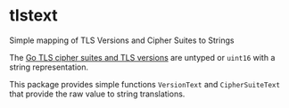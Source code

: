 # tlstext

Simple mapping of TLS Versions and Cipher Suites to Strings

The [Go TLS cipher suites and TLS versions](http://golang.org/pkg/crypto/tls/#pkg-constants) are untyped or `uint16` with a string representation.

This package provides simple functions `VersionText` and
`CipherSuiteText` that provide the raw value to string translations.


